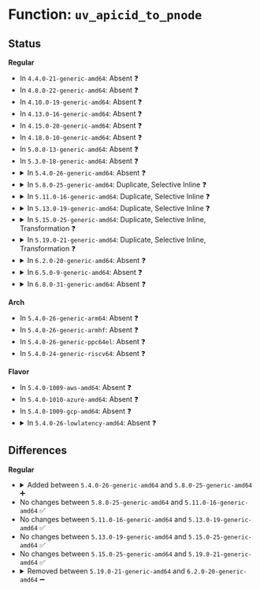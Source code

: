 # Function: <code>uv_apicid_to_pnode</code>

## Status
<b>Regular</b>
<ul>
<li>
In <code>4.4.0-21-generic-amd64</code>: Absent ❓
</li>
<li>
In <code>4.8.0-22-generic-amd64</code>: Absent ❓
</li>
<li>
In <code>4.10.0-19-generic-amd64</code>: Absent ❓
</li>
<li>
In <code>4.13.0-16-generic-amd64</code>: Absent ❓
</li>
<li>
In <code>4.15.0-20-generic-amd64</code>: Absent ❓
</li>
<li>
In <code>4.18.0-10-generic-amd64</code>: Absent ❓
</li>
<li>
In <code>5.0.0-13-generic-amd64</code>: Absent ❓
</li>
<li>
In <code>5.3.0-18-generic-amd64</code>: Absent ❓
</li>
<li>
<details>
<summary>In <code>5.4.0-26-generic-amd64</code>: Absent ❓</summary>

```json
{
  "name": "uv_apicid_to_pnode",
  "collision_type": "Static Duplication",
  "inline_type": "Full",
  "funcs": [
    {
      "addr": 18446744071604785949,
      "name": "uv_apicid_to_pnode",
      "external": false,
      "loc": "arch/x86/include/asm/uv/uv_hub.h:609",
      "file": "arch/x86/kernel/apic/x2apic_uv_x.c",
      "inline": "declared, inlined",
      "caller_inline": [
        "arch/x86/kernel/apic/x2apic_uv_x.c:uv_system_init_hub",
        "arch/x86/kernel/apic/x2apic_uv_x.c:uv_send_IPI_one",
        "arch/x86/kernel/apic/x2apic_uv_x.c:uv_wakeup_secondary"
      ],
      "caller_func": []
    },
    {
      "addr": 18446744071579471636,
      "name": "uv_apicid_to_pnode",
      "external": false,
      "loc": "arch/x86/include/asm/uv/uv_hub.h:609",
      "file": "arch/x86/platform/uv/uv_time.c",
      "inline": "declared, inlined",
      "caller_inline": [],
      "caller_func": []
    }
  ],
  "symbols": []
}
```
</details>
</li>
<li>
<details>
<summary>In <code>5.8.0-25-generic-amd64</code>: Duplicate, Selective Inline ❓</summary>

```c
int uv_apicid_to_pnode(int apicid)
```

```json
{
  "name": "uv_apicid_to_pnode",
  "collision_type": "Static Duplication",
  "inline_type": "Selective",
  "funcs": [
    {
      "addr": 18446744071579322527,
      "name": "uv_apicid_to_pnode",
      "external": false,
      "loc": "arch/x86/include/asm/uv/uv_hub.h:555",
      "file": "arch/x86/kernel/apic/x2apic_uv_x.c",
      "inline": "declared, inlined",
      "caller_inline": [
        "arch/x86/kernel/apic/x2apic_uv_x.c:uv_send_IPI_one",
        "arch/x86/kernel/apic/x2apic_uv_x.c:uv_wakeup_secondary"
      ],
      "caller_func": [
        "arch/x86/kernel/apic/x2apic_uv_x.c:uv_system_init_hub"
      ]
    },
    {
      "addr": 18446744071579493748,
      "name": "uv_apicid_to_pnode",
      "external": false,
      "loc": "arch/x86/include/asm/uv/uv_hub.h:555",
      "file": "arch/x86/platform/uv/uv_time.c",
      "inline": "declared, inlined",
      "caller_inline": [],
      "caller_func": []
    }
  ],
  "symbols": [
    {
      "addr": 18446744071579321056,
      "name": "uv_apicid_to_pnode",
      "section": ".text",
      "bind": "STB_LOCAL",
      "size": 76
    }
  ]
}
```
</details>
</li>
<li>
<details>
<summary>In <code>5.11.0-16-generic-amd64</code>: Duplicate, Selective Inline ❓</summary>

```c
int uv_apicid_to_pnode(int apicid)
```

```json
{
  "name": "uv_apicid_to_pnode",
  "collision_type": "Static Duplication",
  "inline_type": "Selective",
  "funcs": [
    {
      "addr": 18446744071579324926,
      "name": "uv_apicid_to_pnode",
      "external": false,
      "loc": "arch/x86/include/asm/uv/uv_hub.h:545",
      "file": "arch/x86/kernel/apic/x2apic_uv_x.c",
      "inline": "declared, inlined",
      "caller_inline": [
        "arch/x86/kernel/apic/x2apic_uv_x.c:uv_send_IPI_one",
        "arch/x86/kernel/apic/x2apic_uv_x.c:uv_wakeup_secondary"
      ],
      "caller_func": [
        "arch/x86/kernel/apic/x2apic_uv_x.c:uv_system_init_hub"
      ]
    },
    {
      "addr": 18446744071579476212,
      "name": "uv_apicid_to_pnode",
      "external": false,
      "loc": "arch/x86/include/asm/uv/uv_hub.h:545",
      "file": "arch/x86/platform/uv/uv_time.c",
      "inline": "declared, inlined",
      "caller_inline": [],
      "caller_func": []
    }
  ],
  "symbols": [
    {
      "addr": 18446744071579323872,
      "name": "uv_apicid_to_pnode",
      "section": ".text",
      "bind": "STB_LOCAL",
      "size": 76
    }
  ]
}
```
</details>
</li>
<li>
<details>
<summary>In <code>5.13.0-19-generic-amd64</code>: Duplicate, Selective Inline ❓</summary>

```c
int uv_apicid_to_pnode(int apicid)
```

```json
{
  "name": "uv_apicid_to_pnode",
  "collision_type": "Static Duplication",
  "inline_type": "Selective",
  "funcs": [
    {
      "addr": 18446744071579327647,
      "name": "uv_apicid_to_pnode",
      "external": false,
      "loc": "arch/x86/include/asm/uv/uv_hub.h:545",
      "file": "arch/x86/kernel/apic/x2apic_uv_x.c",
      "inline": "declared, inlined",
      "caller_inline": [
        "arch/x86/kernel/apic/x2apic_uv_x.c:uv_send_IPI_one",
        "arch/x86/kernel/apic/x2apic_uv_x.c:uv_wakeup_secondary"
      ],
      "caller_func": [
        "arch/x86/kernel/apic/x2apic_uv_x.c:uv_system_init_hub"
      ]
    },
    {
      "addr": 18446744071579478212,
      "name": "uv_apicid_to_pnode",
      "external": false,
      "loc": "arch/x86/include/asm/uv/uv_hub.h:545",
      "file": "arch/x86/platform/uv/uv_time.c",
      "inline": "declared, inlined",
      "caller_inline": [],
      "caller_func": []
    }
  ],
  "symbols": [
    {
      "addr": 18446744071579326608,
      "name": "uv_apicid_to_pnode",
      "section": ".text",
      "bind": "STB_LOCAL",
      "size": 76
    }
  ]
}
```
</details>
</li>
<li>
<details>
<summary>In <code>5.15.0-25-generic-amd64</code>: Duplicate, Selective Inline, Transformation ❓</summary>

```c
int uv_apicid_to_pnode(int apicid)
```

```json
{
  "name": "uv_apicid_to_pnode",
  "collision_type": "Static Duplication",
  "inline_type": "Selective",
  "funcs": [
    {
      "addr": 18446744071579382326,
      "name": "uv_apicid_to_pnode",
      "external": false,
      "loc": "arch/x86/include/asm/uv/uv_hub.h:545",
      "file": "arch/x86/kernel/apic/x2apic_uv_x.c",
      "inline": "declared, inlined",
      "caller_inline": [
        "arch/x86/kernel/apic/x2apic_uv_x.c:uv_send_IPI_one",
        "arch/x86/kernel/apic/x2apic_uv_x.c:uv_wakeup_secondary"
      ],
      "caller_func": [
        "arch/x86/kernel/apic/x2apic_uv_x.c:uv_system_init_hub"
      ]
    },
    {
      "addr": 18446744071579544077,
      "name": "uv_apicid_to_pnode",
      "external": false,
      "loc": "arch/x86/include/asm/uv/uv_hub.h:545",
      "file": "arch/x86/platform/uv/uv_time.c",
      "inline": "declared, inlined",
      "caller_inline": [],
      "caller_func": []
    }
  ],
  "symbols": [
    {
      "addr": 18446744071579381632,
      "name": "uv_apicid_to_pnode",
      "section": ".text",
      "bind": "STB_LOCAL",
      "size": 99
    },
    {
      "addr": 18446744071592076229,
      "name": "uv_apicid_to_pnode.cold",
      "section": ".text",
      "bind": "STB_LOCAL",
      "size": 36
    }
  ]
}
```
</details>
</li>
<li>
<details>
<summary>In <code>5.19.0-21-generic-amd64</code>: Duplicate, Selective Inline, Transformation ❓</summary>

```c
int uv_apicid_to_pnode(int apicid)
```

```json
{
  "name": "uv_apicid_to_pnode",
  "collision_type": "Static Duplication",
  "inline_type": "Selective",
  "funcs": [
    {
      "addr": 18446744071579447525,
      "name": "uv_apicid_to_pnode",
      "external": false,
      "loc": "arch/x86/include/asm/uv/uv_hub.h:545",
      "file": "arch/x86/kernel/apic/x2apic_uv_x.c",
      "inline": "declared, inlined",
      "caller_inline": [
        "arch/x86/kernel/apic/x2apic_uv_x.c:uv_send_IPI_one",
        "arch/x86/kernel/apic/x2apic_uv_x.c:uv_wakeup_secondary"
      ],
      "caller_func": [
        "arch/x86/kernel/apic/x2apic_uv_x.c:uv_system_init_hub"
      ]
    },
    {
      "addr": 18446744071579632733,
      "name": "uv_apicid_to_pnode",
      "external": false,
      "loc": "arch/x86/include/asm/uv/uv_hub.h:545",
      "file": "arch/x86/platform/uv/uv_time.c",
      "inline": "declared, inlined",
      "caller_inline": [],
      "caller_func": []
    }
  ],
  "symbols": [
    {
      "addr": 18446744071579446624,
      "name": "uv_apicid_to_pnode",
      "section": ".text",
      "bind": "STB_LOCAL",
      "size": 100
    },
    {
      "addr": 18446744071593842786,
      "name": "uv_apicid_to_pnode.cold",
      "section": ".text",
      "bind": "STB_LOCAL",
      "size": 36
    }
  ]
}
```
</details>
</li>
<li>
<details>
<summary>In <code>6.2.0-20-generic-amd64</code>: Absent ❓</summary>

```json
{
  "name": "uv_apicid_to_pnode",
  "collision_type": "Static Duplication",
  "inline_type": "Full",
  "funcs": [
    {
      "addr": 18446744071627685161,
      "name": "uv_apicid_to_pnode",
      "external": false,
      "loc": "arch/x86/include/asm/uv/uv_hub.h:545",
      "file": "arch/x86/kernel/apic/x2apic_uv_x.c",
      "inline": "declared, inlined",
      "caller_inline": [
        "arch/x86/kernel/apic/x2apic_uv_x.c:uv_system_init_hub",
        "arch/x86/kernel/apic/x2apic_uv_x.c:uv_send_IPI_one",
        "arch/x86/kernel/apic/x2apic_uv_x.c:uv_wakeup_secondary"
      ],
      "caller_func": []
    },
    {
      "addr": 18446744071579747277,
      "name": "uv_apicid_to_pnode",
      "external": false,
      "loc": "arch/x86/include/asm/uv/uv_hub.h:545",
      "file": "arch/x86/platform/uv/uv_time.c",
      "inline": "declared, inlined",
      "caller_inline": [],
      "caller_func": []
    }
  ],
  "symbols": []
}
```
</details>
</li>
<li>
<details>
<summary>In <code>6.5.0-9-generic-amd64</code>: Absent ❓</summary>

```json
{
  "name": "uv_apicid_to_pnode",
  "collision_type": "Static Duplication",
  "inline_type": "Full",
  "funcs": [
    {
      "addr": 18446744071619442799,
      "name": "uv_apicid_to_pnode",
      "external": false,
      "loc": "arch/x86/include/asm/uv/uv_hub.h:551",
      "file": "arch/x86/kernel/apic/x2apic_uv_x.c",
      "inline": "declared, inlined",
      "caller_inline": [
        "arch/x86/kernel/apic/x2apic_uv_x.c:uv_system_init_hub",
        "arch/x86/kernel/apic/x2apic_uv_x.c:uv_send_IPI_one",
        "arch/x86/kernel/apic/x2apic_uv_x.c:uv_wakeup_secondary"
      ],
      "caller_func": []
    },
    {
      "addr": 18446744071579793821,
      "name": "uv_apicid_to_pnode",
      "external": false,
      "loc": "arch/x86/include/asm/uv/uv_hub.h:551",
      "file": "arch/x86/platform/uv/uv_time.c",
      "inline": "declared, inlined",
      "caller_inline": [],
      "caller_func": []
    }
  ],
  "symbols": []
}
```
</details>
</li>
<li>
<details>
<summary>In <code>6.8.0-31-generic-amd64</code>: Absent ❓</summary>

```json
{
  "name": "uv_apicid_to_pnode",
  "collision_type": "Static Duplication",
  "inline_type": "Full",
  "funcs": [
    {
      "addr": 18446744071621738916,
      "name": "uv_apicid_to_pnode",
      "external": false,
      "loc": "arch/x86/include/asm/uv/uv_hub.h:551",
      "file": "arch/x86/kernel/apic/x2apic_uv_x.c",
      "inline": "declared, inlined",
      "caller_inline": [
        "arch/x86/kernel/apic/x2apic_uv_x.c:uv_system_init_hub",
        "arch/x86/kernel/apic/x2apic_uv_x.c:uv_send_IPI_one",
        "arch/x86/kernel/apic/x2apic_uv_x.c:uv_wakeup_secondary"
      ],
      "caller_func": []
    },
    {
      "addr": 18446744071579827500,
      "name": "uv_apicid_to_pnode",
      "external": false,
      "loc": "arch/x86/include/asm/uv/uv_hub.h:551",
      "file": "arch/x86/platform/uv/uv_time.c",
      "inline": "declared, inlined",
      "caller_inline": [],
      "caller_func": []
    }
  ],
  "symbols": []
}
```
</details>
</li>
</ul>
<b>Arch</b>
<ul>
<li>
In <code>5.4.0-26-generic-arm64</code>: Absent ❓
</li>
<li>
In <code>5.4.0-26-generic-armhf</code>: Absent ❓
</li>
<li>
In <code>5.4.0-26-generic-ppc64el</code>: Absent ❓
</li>
<li>
In <code>5.4.0-24-generic-riscv64</code>: Absent ❓
</li>
</ul>
<b>Flavor</b>
<ul>
<li>
In <code>5.4.0-1009-aws-amd64</code>: Absent ❓
</li>
<li>
In <code>5.4.0-1010-azure-amd64</code>: Absent ❓
</li>
<li>
In <code>5.4.0-1009-gcp-amd64</code>: Absent ❓
</li>
<li>
<details>
<summary>In <code>5.4.0-26-lowlatency-amd64</code>: Absent ❓</summary>

```json
{
  "name": "uv_apicid_to_pnode",
  "collision_type": "Static Duplication",
  "inline_type": "Full",
  "funcs": [
    {
      "addr": 18446744071604790090,
      "name": "uv_apicid_to_pnode",
      "external": false,
      "loc": "arch/x86/include/asm/uv/uv_hub.h:609",
      "file": "arch/x86/kernel/apic/x2apic_uv_x.c",
      "inline": "declared, inlined",
      "caller_inline": [
        "arch/x86/kernel/apic/x2apic_uv_x.c:uv_system_init_hub",
        "arch/x86/kernel/apic/x2apic_uv_x.c:uv_send_IPI_one",
        "arch/x86/kernel/apic/x2apic_uv_x.c:uv_wakeup_secondary"
      ],
      "caller_func": []
    },
    {
      "addr": 18446744071579476964,
      "name": "uv_apicid_to_pnode",
      "external": false,
      "loc": "arch/x86/include/asm/uv/uv_hub.h:609",
      "file": "arch/x86/platform/uv/uv_time.c",
      "inline": "declared, inlined",
      "caller_inline": [],
      "caller_func": []
    }
  ],
  "symbols": []
}
```
</details>
</li>
</ul>

## Differences
<b>Regular</b>
<ul>
<li>
<details>
<summary>Added between <code>5.4.0-26-generic-amd64</code> and <code>5.8.0-25-generic-amd64</code> ➕</summary>

```c
int uv_apicid_to_pnode(int apicid)
```
</details>
</li>
<li>
No changes between <code>5.8.0-25-generic-amd64</code> and <code>5.11.0-16-generic-amd64</code> ✅
</li>
<li>
No changes between <code>5.11.0-16-generic-amd64</code> and <code>5.13.0-19-generic-amd64</code> ✅
</li>
<li>
No changes between <code>5.13.0-19-generic-amd64</code> and <code>5.15.0-25-generic-amd64</code> ✅
</li>
<li>
No changes between <code>5.15.0-25-generic-amd64</code> and <code>5.19.0-21-generic-amd64</code> ✅
</li>
<li>
<details>
<summary>Removed between <code>5.19.0-21-generic-amd64</code> and <code>6.2.0-20-generic-amd64</code> ➖</summary>

```c
int uv_apicid_to_pnode(int apicid)
```
</details>
</li>
</ul>
